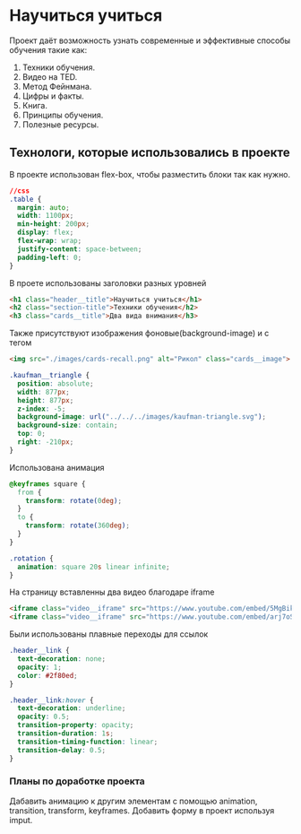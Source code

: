 # Научиться учиться
Проект даёт возможность узнать современные и эффективные способы обучения такие как:

1. Техники обучения.
2. Видео нa TED.
3. Метод Фейнмана.
4. Цифры и факты.
5. Книга.
6. Принципы обучения.
7. Полезные ресурсы.

## Технологи, которые использовались в проекте
В проекте использован flex-box, чтобы разместить блоки так как нужно.
```css
//css
.table {
  margin: auto;
  width: 1100px;
  min-height: 200px;
  display: flex;
  flex-wrap: wrap;
  justify-content: space-between;
  padding-left: 0;
}
```
В проете использованы заголовки разных уровней
```html
<h1 class="header__title">Научиться учиться</h1>
<h2 class="section-title">Техники обучения</h2>
<h3 class="cards__title">Два вида внимания</h3>
```
Также присутствуют изображения фоновые(background-image) и с тегом <img>
```html
<img src="./images/cards-recall.png" alt="Рикол" class="cards__image">
```
```css
.kaufman__triangle {
  position: absolute;
  width: 877px;
  height: 877px;
  z-index: -5;
  background-image: url("../../../images/kaufman-triangle.svg");
  background-size: contain;
  top: 0;
  right: -210px;
}
```
Использована анимация
```css
@keyframes square {
  from {
    transform: rotate(0deg);
  }
  to {
    transform: rotate(360deg);
  }
}

.rotation {
  animation: square 20s linear infinite;
}
```
На страницу вставленны два видео благодаре iframe
```html
<iframe class="video__iframe" src="https://www.youtube.com/embed/5MgBikgcWnY" ></iframe>
<iframe class="video__iframe" src="https://www.youtube.com/embed/arj7oStGLkU" ></iframe>
```
Были использованы плавные переходы для ссылок
```css
.header__link {
  text-decoration: none;
  opacity: 1;
  color: #2f80ed;
}

.header__link:hover {
  text-decoration: underline;
  opacity: 0.5;
  transition-property: opacity;
  transition-duration: 1s;
  transition-timing-function: linear;
  transition-delay: 0.5;
}
```
### Планы по доработке проекта
Дабавить анимацию к другим элементам с помощью animation, transition, transform, keyframes.
Добавить форму в проект используя imput.
